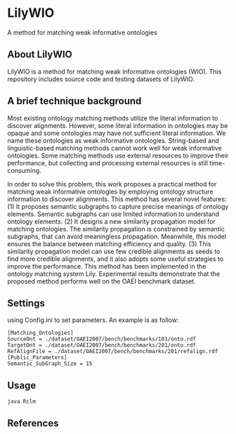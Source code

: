 # LilyWIO
A method for matching weak informative ontologies

## About LilyWIO  

LilyWIO is a method for matching weak informative ontologies (WIO). This repository includes source code and testing datasets of LilyWIO.

## A brief technique background  
Most existing ontology matching methods utilize the literal information to discover alignments. However, some literal information in ontologies may be opaque and some ontologies may have not sufficient literal information.
We name these ontologies as weak informative ontologies.
String-based and linguistic-based matching methods cannot work well for weak informative ontologies. Some matching methods use external resources to improve their performance, but collecting and processing external resources is still time-consuming.


In order to solve this problem, this work proposes a practical method for matching weak informative ontologies by employing ontology structure information to discover alignments. This method has several novel features: (1) It proposes semantic subgraphs to capture precise meanings of ontology elements. Semantic subgraphs can use limited information to understand ontology elements. (2) It designs a new similarity propagation model for matching ontologies. The similarity propagation is constrained by semantic subgraphs, that can avoid meaningless propagation. Meanwhile, this model ensures the balance between matching efficiency and quality. (3) This similarity propagation model can use few credible alignments as seeds to find more credible alignments, and it also adopts some useful strategies to improve the performance. This method has been implemented in the ontology matching system Lily. Experimental results demonstrate that the proposed method performs well on the OAEI benchmark dataset.

## Settings  
using Config.ini to set parameters. An example is as follow: 

```
[Matching_Ontologies]
SourceOnt = ./dataset/OAEI2007/bench/benchmarks/101/onto.rdf
TargetOnt = ./dataset/OAEI2007/bench/benchmarks/201/onto.rdf
RefAlignFile = ./dataset/OAEI2007/bench/benchmarks/201/refalign.rdf
[Public_Parameters]
Semantic_SubGraph_Size = 15
```

## Usage
```java
java Rclm
```

## References

